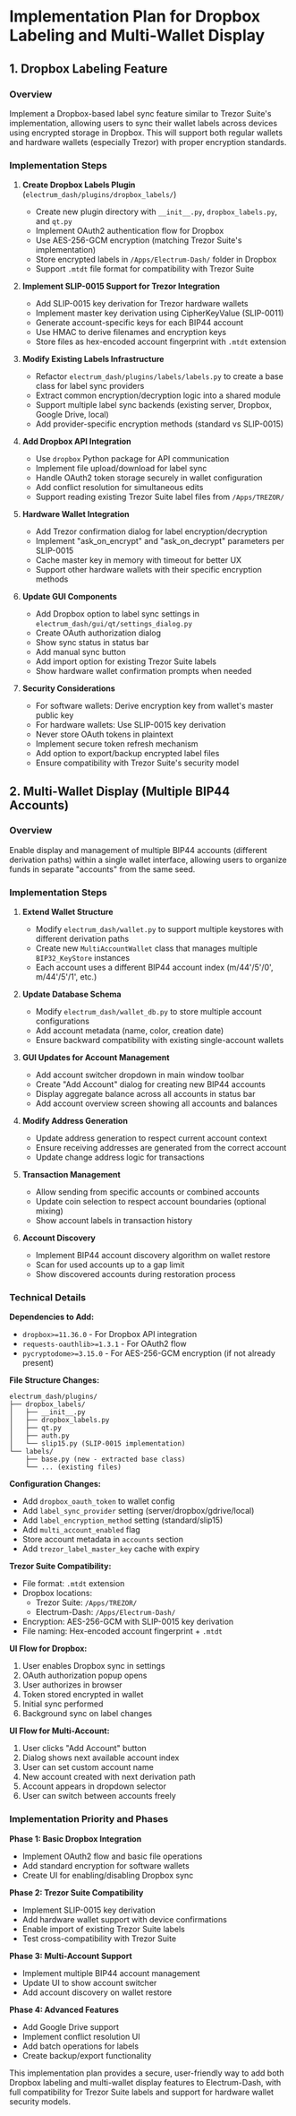 # Implementation Plan for Dropbox Labeling and Multi-Wallet Display

## 1. Dropbox Labeling Feature

### Overview
Implement a Dropbox-based label sync feature similar to Trezor Suite's implementation, allowing users to sync their wallet labels across devices using encrypted storage in Dropbox. This will support both regular wallets and hardware wallets (especially Trezor) with proper encryption standards.

### Implementation Steps

1. **Create Dropbox Labels Plugin** (`electrum_dash/plugins/dropbox_labels/`)
   - Create new plugin directory with `__init__.py`, `dropbox_labels.py`, and `qt.py`
   - Implement OAuth2 authentication flow for Dropbox
   - Use AES-256-GCM encryption (matching Trezor Suite's implementation)
   - Store encrypted labels in `/Apps/Electrum-Dash/` folder in Dropbox
   - Support `.mtdt` file format for compatibility with Trezor Suite

2. **Implement SLIP-0015 Support for Trezor Integration**
   - Add SLIP-0015 key derivation for Trezor hardware wallets
   - Implement master key derivation using CipherKeyValue (SLIP-0011)
   - Generate account-specific keys for each BIP44 account
   - Use HMAC to derive filenames and encryption keys
   - Store files as hex-encoded account fingerprint with `.mtdt` extension

3. **Modify Existing Labels Infrastructure**
   - Refactor `electrum_dash/plugins/labels/labels.py` to create a base class for label sync providers
   - Extract common encryption/decryption logic into a shared module
   - Support multiple label sync backends (existing server, Dropbox, Google Drive, local)
   - Add provider-specific encryption methods (standard vs SLIP-0015)

4. **Add Dropbox API Integration**
   - Use `dropbox` Python package for API communication
   - Implement file upload/download for label sync
   - Handle OAuth2 token storage securely in wallet configuration
   - Add conflict resolution for simultaneous edits
   - Support reading existing Trezor Suite label files from `/Apps/TREZOR/`

5. **Hardware Wallet Integration**
   - Add Trezor confirmation dialog for label encryption/decryption
   - Implement "ask_on_encrypt" and "ask_on_decrypt" parameters per SLIP-0015
   - Cache master key in memory with timeout for better UX
   - Support other hardware wallets with their specific encryption methods

6. **Update GUI Components**
   - Add Dropbox option to label sync settings in `electrum_dash/gui/qt/settings_dialog.py`
   - Create OAuth authorization dialog
   - Show sync status in status bar
   - Add manual sync button
   - Add import option for existing Trezor Suite labels
   - Show hardware wallet confirmation prompts when needed

7. **Security Considerations**
   - For software wallets: Derive encryption key from wallet's master public key
   - For hardware wallets: Use SLIP-0015 key derivation
   - Never store OAuth tokens in plaintext
   - Implement secure token refresh mechanism
   - Add option to export/backup encrypted label files
   - Ensure compatibility with Trezor Suite's security model

## 2. Multi-Wallet Display (Multiple BIP44 Accounts)

### Overview
Enable display and management of multiple BIP44 accounts (different derivation paths) within a single wallet interface, allowing users to organize funds in separate "accounts" from the same seed.

### Implementation Steps

1. **Extend Wallet Structure**
   - Modify `electrum_dash/wallet.py` to support multiple keystores with different derivation paths
   - Create new `MultiAccountWallet` class that manages multiple `BIP32_KeyStore` instances
   - Each account uses a different BIP44 account index (m/44'/5'/0', m/44'/5'/1', etc.)

2. **Update Database Schema**
   - Modify `electrum_dash/wallet_db.py` to store multiple account configurations
   - Add account metadata (name, color, creation date)
   - Ensure backward compatibility with existing single-account wallets

3. **GUI Updates for Account Management**
   - Add account switcher dropdown in main window toolbar
   - Create "Add Account" dialog for creating new BIP44 accounts
   - Display aggregate balance across all accounts in status bar
   - Add account overview screen showing all accounts and balances

4. **Modify Address Generation**
   - Update address generation to respect current account context
   - Ensure receiving addresses are generated from the correct account
   - Update change address logic for transactions

5. **Transaction Management**
   - Allow sending from specific accounts or combined accounts
   - Update coin selection to respect account boundaries (optional mixing)
   - Show account labels in transaction history

6. **Account Discovery**
   - Implement BIP44 account discovery algorithm on wallet restore
   - Scan for used accounts up to a gap limit
   - Show discovered accounts during restoration process

### Technical Details

**Dependencies to Add:**
- `dropbox>=11.36.0` - For Dropbox API integration
- `requests-oauthlib>=1.3.1` - For OAuth2 flow
- `pycryptodome>=3.15.0` - For AES-256-GCM encryption (if not already present)

**File Structure Changes:**
```
electrum_dash/plugins/
├── dropbox_labels/
│   ├── __init__.py
│   ├── dropbox_labels.py
│   ├── qt.py
│   ├── auth.py
│   └── slip15.py (SLIP-0015 implementation)
└── labels/
    ├── base.py (new - extracted base class)
    └── ... (existing files)
```

**Configuration Changes:**
- Add `dropbox_oauth_token` to wallet config
- Add `label_sync_provider` setting (server/dropbox/gdrive/local)
- Add `label_encryption_method` setting (standard/slip15)
- Add `multi_account_enabled` flag
- Store account metadata in `accounts` section
- Add `trezor_label_master_key` cache with expiry

**Trezor Suite Compatibility:**
- File format: `.mtdt` extension
- Dropbox locations: 
  - Trezor Suite: `/Apps/TREZOR/`
  - Electrum-Dash: `/Apps/Electrum-Dash/`
- Encryption: AES-256-GCM with SLIP-0015 key derivation
- File naming: Hex-encoded account fingerprint + `.mtdt`

**UI Flow for Dropbox:**
1. User enables Dropbox sync in settings
2. OAuth authorization popup opens
3. User authorizes in browser
4. Token stored encrypted in wallet
5. Initial sync performed
6. Background sync on label changes

**UI Flow for Multi-Account:**
1. User clicks "Add Account" button
2. Dialog shows next available account index
3. User can set custom account name
4. New account created with next derivation path
5. Account appears in dropdown selector
6. User can switch between accounts freely

### Implementation Priority and Phases

**Phase 1: Basic Dropbox Integration**
- Implement OAuth2 flow and basic file operations
- Add standard encryption for software wallets
- Create UI for enabling/disabling Dropbox sync

**Phase 2: Trezor Suite Compatibility**
- Implement SLIP-0015 key derivation
- Add hardware wallet support with device confirmations
- Enable import of existing Trezor Suite labels
- Test cross-compatibility with Trezor Suite

**Phase 3: Multi-Account Support**
- Implement multiple BIP44 account management
- Update UI to show account switcher
- Add account discovery on wallet restore

**Phase 4: Advanced Features**
- Add Google Drive support
- Implement conflict resolution UI
- Add batch operations for labels
- Create backup/export functionality

This implementation plan provides a secure, user-friendly way to add both Dropbox labeling and multi-wallet display features to Electrum-Dash, with full compatibility for Trezor Suite labels and support for hardware wallet security models.